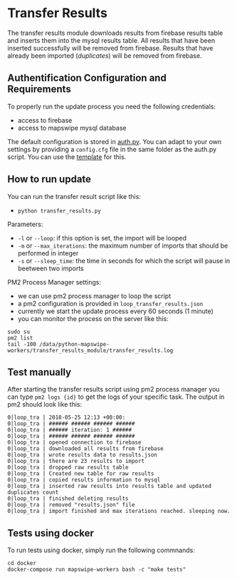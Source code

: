 # Transfer Results

The transfer results module downloads results from firebase results table and inserts them into the mysql results table. All results that have been inserted successfully will be removed from firebase. Results that have already been imported (*duplicates*) will be removed from firebase.

## Authentification Configuration and Requirements
To properly run the update process you need the following credentials:
* access to firebase
* access to mapswipe mysql database

The default configuration is stored in [auth.py](../cfg/auth.py). You can adapt to your own settings by providing a `config.cfg` file in the same folder as the auth.py script. You can use the [template](../cfg/your_config_file.cfg) for this.

## How to run update
You can run the transfer result script like this:
* `python transfer_results.py`

Parameters:
* `-l` or `--loop`: if this option is set, the import will be looped
* `-m` or `--max_iterations`: the maximum number of imports that should be performed in integer
* `-s` or `--sleep_time`: the time in seconds for which the script will pause in beetween two imports

PM2 Process Manager settings:
* we can use pm2 process manager to loop the script
* a pm2 configuration is provided in `loop_transfer_results.json`
* currently we start the update process every 60 seconds (1 minute)
* you can monitor the process on the server like this:
```
sudo su
pm2 list
tail -100 /data/python-mapswipe-workers/transfer_results_module/transfer_results.log
```

## Test manually
After starting the transfer results script using pm2 process manager you can type `pm2 logs {id}` to get the logs of your specific task. The output in pm2 should look like this:
```
0|loop_tra | 2018-05-25 12:13 +00:00:  
0|loop_tra | ###### ###### ###### ######
0|loop_tra | ###### iteration: 1 ######
0|loop_tra | ###### ###### ###### ######
0|loop_tra | opened connection to firebase
0|loop_tra | downloaded all results from firebase
0|loop_tra | wrote results data to results.json
0|loop_tra | there are 23 results to import
0|loop_tra | dropped raw results table
0|loop_tra | Created new table for raw results
0|loop_tra | copied results information to mysql
0|loop_tra | inserted raw results into results table and updated duplicates count
0|loop_tra | finished deleting results
0|loop_tra | removed "results.json" file
0|loop_tra | import finished and max iterations reached. sleeping now.
```

## Tests using docker
To run tests using docker, simply run the following commnands:
```
cd docker
docker-compose run mapswipe-workers bash -c "make tests"
```
